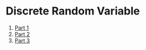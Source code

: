 # Discrete Random Variable

1. [Part 1](./1/READEM.md)
2. [Part 2](./2/READEM.md)
3. [Part 3](./3/READEM.md)
